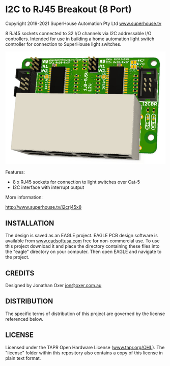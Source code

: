 I2C to RJ45 Breakout (8 Port)
=============================
Copyright 2019-2021 SuperHouse Automation Pty Ltd  www.superhouse.tv  

8 RJ45 sockets connected to 32 I/O channels via I2C addressable
I/O controllers. Intended for use in building a home automation light
switch controller for connection to SuperHouse light switches.

![I2C RJ45 Breakout PCB](Images/I2CRJ45X8-v2_2-render.jpg)

Features:

 * 8 x RJ45 sockets for connection to light switches over Cat-5
 * I2C interface with interrupt output

More information:

  http://www.superhouse.tv/i2crj45x8

INSTALLATION
------------
The design is saved as an EAGLE project. EAGLE PCB design software is
available from www.cadsoftusa.com free for non-commercial use. To use
this project download it and place the directory containing these files
into the "eagle" directory on your computer. Then open EAGLE and
navigate to the project.


CREDITS
-------
Designed by Jonathan Oxer jon@oxer.com.au


DISTRIBUTION
------------
The specific terms of distribution of this project are governed by the
license referenced below.


LICENSE
-------
Licensed under the TAPR Open Hardware License (www.tapr.org/OHL).
The "license" folder within this repository also contains a copy of
this license in plain text format.
